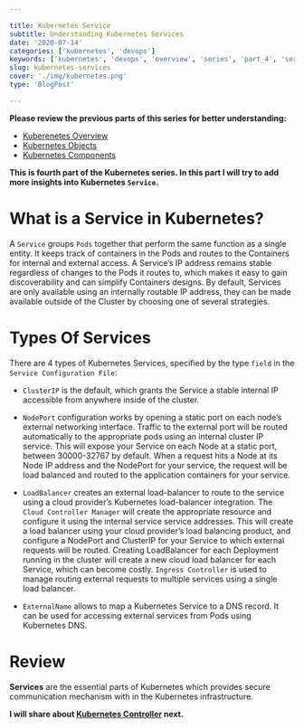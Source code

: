 ```yaml
---

title: Kubernetes Service
subtitle: Understanding Kubernetes Services
date: '2020-07-14'
categories: ['kubernetes', 'devops']
keywords: ['kubernetes', 'devops', 'overview', 'series', 'part_4', 'services']
slug: kubernetes-services
cover: './img/kubernetes.png'
type: 'BlogPost'

---
```


__Please review the previous parts of this series for better understanding:__ 
- [Kuberenetes Overview](https://codeanit.com/posts/kubernetes-overview)
- [Kubernetes Objects](https://codeanit.com/posts/kubernetes-objects)
- [Kubernetes Components](https://codeanit.com/posts/kubernetes-components)

__This is fourth part of the Kubernetes series. In this part I will try to add more insights into Kubernetes `Service`.__


# What is a Service in Kubernetes? 
A `Service` groups `Pods` together that perform the same function as a single entity. It keeps track of containers in the Pods and routes to the Containers for internal and external access. A Service’s IP address remains stable regardless of changes to the Pods it routes to, which makes it easy to gain discoverability and can simplify Containers designs. By default, Services are only available using an internally routable IP address, they can be made available outside of the Cluster by choosing one of several strategies.

# Types Of Services
There are 4 types of Kubernetes Services, specified by the type `field` in the `Service Configuration File`:

- `ClusterIP` is the default, which grants the Service a stable internal IP accessible from anywhere inside of the cluster.

- `NodePort` configuration works by opening a static port on each node’s external networking interface. Traffic to the external port will be routed automatically to the appropriate pods using an internal cluster IP service. This will expose your Service on each Node at a static port, between 30000-32767 by default. When a request hits a Node at its Node IP address and the NodePort for your service, the request will be load balanced and routed to the application containers for your service.

- `LoadBalancer` creates an external load-balancer to route to the service using a cloud provider’s Kubernetes load-balancer integration. The `Cloud Controller Manager` will create the appropriate resource and configure it using the internal service service addresses. This will create a load balancer using your cloud provider’s load balancing product, and configure a NodePort and ClusterIP for your Service to which external requests will be routed.
Creating LoadBalancer for each Deployment running in the cluster will create a new cloud load balancer for each Service, which can become costly. `Ingress Controller` is used to manage routing external requests to multiple services using a single load balancer.

 - `ExternalName` allows to map a Kubernetes Service to a DNS record. It can be used for accessing external services from Pods using Kubernetes DNS.


# Review
**Services** are the essential parts of Kubernetes which provides secure communication mechanism with in the Kubernetes infrastructure.


__I will share about [Kubernetes Controller](https://codeanit.com/posts/kubernetes-controllers) next.__